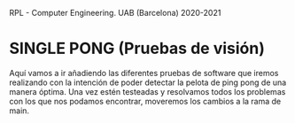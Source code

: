 RPL - Computer Engineering. UAB (Barcelona) 2020-2021
# SINGLE PONG (Pruebas de visión)

Aquí vamos a ir añadiendo las diferentes pruebas de software que iremos realizando con la intención de poder detectar la pelota de ping pong de una manera óptima. Una vez estén testeadas y resolvamos todos los problemas con los que nos podamos encontrar, moveremos los cambios a la rama de main.
